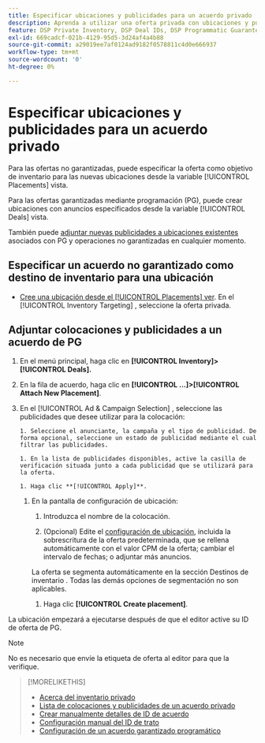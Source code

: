```yaml
---
title: Especificar ubicaciones y publicidades para un acuerdo privado
description: Aprenda a utilizar una oferta privada con ubicaciones y publicidades adicionales.
feature: DSP Private Inventory, DSP Deal IDs, DSP Programmatic Guaranteed Deals
exl-id: 669cadcf-021b-4129-95d5-3d24af4a4b88
source-git-commit: a29019ee7af0124ad9182f0578811c4d0e666937
workflow-type: tm+mt
source-wordcount: '0'
ht-degree: 0%

---
```


# Especificar ubicaciones y publicidades para un acuerdo privado

Para las ofertas no garantizadas, puede especificar la oferta como objetivo de inventario para las nuevas ubicaciones desde la variable [!UICONTROL Placements] vista.

Para las ofertas garantizadas mediante programación (PG), puede crear ubicaciones con anuncios especificados desde la variable [!UICONTROL Deals] vista.

También puede [adjuntar nuevas publicidades a ubicaciones existentes](/help/dsp/campaign-management/ads/ad-attach-to-placement.md) asociados con PG y operaciones no garantizadas en cualquier momento.

## Especificar un acuerdo no garantizado como destino de inventario para una ubicación

* [Cree una ubicación desde el [!UICONTROL Placements] ver](/help/dsp/campaign-management/placements/placement-create.md). En el [!UICONTROL Inventory Targeting] , seleccione la oferta privada.

## Adjuntar colocaciones y publicidades a un acuerdo de PG

1. En el menú principal, haga clic en **[!UICONTROL Inventory]> [!UICONTROL Deals].**

1. En la fila de acuerdo, haga clic en  **[!UICONTROL ...]>[!UICONTROL Attach New Placement]**.

1. En el [!UICONTROL Ad & Campaign Selection] , seleccione las publicidades que desee utilizar para la colocación:

       1. Seleccione el anunciante, la campaña y el tipo de publicidad. De forma opcional, seleccione un estado de publicidad mediante el cual filtrar las publicidades.
       
       1. En la lista de publicidades disponibles, active la casilla de verificación situada junto a cada publicidad que se utilizará para la oferta.
       
       1. Haga clic **[!UICONTROL Apply]**.
   
   1. En la pantalla de configuración de ubicación:

      1. Introduzca el nombre de la colocación.

      1. (Opcional) Edite el [configuración de ubicación](/help/dsp/campaign-management/placements/placement-settings.md), incluida la sobrescritura de la oferta predeterminada, que se rellena automáticamente con el valor CPM de la oferta; cambiar el intervalo de fechas; o adjuntar más anuncios.

      La oferta se segmenta automáticamente en la sección Destinos de inventario . Todas las demás opciones de segmentación no son aplicables.

      1. Haga clic **[!UICONTROL Create placement]**.


La ubicación empezará a ejecutarse después de que el editor active su ID de oferta de PG.

>[!NOTE]
>
> No es necesario que envíe la etiqueta de oferta al editor para que la verifique.

>[!MORELIKETHIS]
>
>* [Acerca del inventario privado](private-inventory-about.md)
>* [Lista de colocaciones y publicidades de un acuerdo privado](/help/dsp/inventory/private-deal-view-placements.md)
>* [Crear manualmente detalles de ID de acuerdo](deal-id-create.md)
>* [Configuración manual del ID de trato](deal-id-settings.md)
>* [Configuración de un acuerdo garantizado programático](programmatic-guaranteed-set-up.md)

